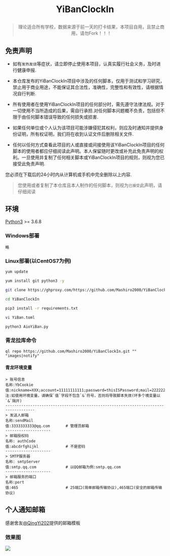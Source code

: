 # <p align="center">YiBanClockIn</p>
> <p align="center">理论适合所有学校，数据来源于前一天的打卡结果，本项目自用，且禁止商用，请勿Fork！！！</p>

## 免责声明
- 如有`发热发烧`等症状，请立即停止使用本项目，认真实履行社会义务，及时进行健康申报.

- 本仓库发布的YiBanClockIn项目中涉及的任何脚本，仅用于测试和学习研究，禁止用于商业用途，不能保证其合法性，准确性，完整性和有效性，请根据情况自行判断.

- 所有使用者在使用YiBanClockIn项目的任何部分时，需先遵守法律法规。对于一切使用不当所造成的后果，需自行承担.对任何脚本问题概不负责，包括但不限于由任何脚本错误导致的任何损失或损害.

- 如果任何单位或个人认为该项目可能涉嫌侵犯其权利，则应及时通知并提供身份证明，所有权证明，我们将在收到认证文件后删除相关文件.

- 任何以任何方式查看此项目的人或直接或间接使用该YiBanClockIn项目的任何脚本的使用者都应仔细阅读此声明。本人保留随时更改或补充此免责声明的权利。一旦使用并复制了任何相关脚本或YiBanClockIn项目的规则，则视为您已接受此免责声明.

您必须在下载后的24小时内从计算机或手机中完全删除以上内容.

> 您使用或者复制了本仓库且本人制作的任何脚本，则视为`已接受`此声明，请仔细阅读



## 环境

[Python3](https://www.python.org/) >= 3.6.8

### Windows部署
`略`

### Linux部署(以CentOS7为例)
```bash
yum update

yum install git python3 -y

git clone https://ghproxy.com/https://github.com/Mashiro2000/YiBanClockIn.git

cd YiBanClockIn

pip3 install -r requirements.txt

vi YiBan.toml

python3 AioYiBan.py
```

### 青龙拉库命令
```
ql repo https://github.com/Mashiro2000/YiBanClockIn.git "" "images|notify"
```

#### 青龙环境变量
```text
> 账号信息
名称:YbCookie
值:nickname=XXX;account=11111111111;password=thisISPassword;mail=2222222222@qq.com;
注:如使用环境变量，请确保`值`字段不包含`&`符号，否则将导致脚本失效(环多个境变量以`&`隔开)
-----------------------------------------------------------------------------------
> 发送人邮箱
名称:sendMail
值:3333333333@qq.com       # 管理员邮箱
--------------------
> 邮箱授权码
名称: authCode
值:abcdrfghijkl            # 不是密码
--------------------
> SMTP服务器
名称: smtpServer
值:smtp.qq.com             # 以QQ邮箱为例:smtp.qq.com
--------------------
> 邮箱服务的端口
名称:port
值:465                     # 25端口(简单邮箱传输协议),465端口(安全的邮箱传输协议)
```

## 个人通知邮箱
感谢舍友[@QingYi202](https://github.com/QingYi202)提供的邮箱模板
### 效果图
![](https://cdn.jsdelivr.net/gh/Mashiro2000/YiBanClockIn@main/images/clockIn.jpg)
